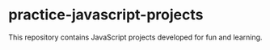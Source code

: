 # practice-javascript-projects
This repository contains JavaScript projects developed for fun and learning.
